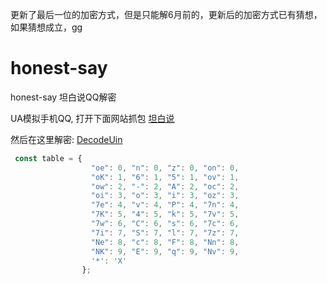 

更新了最后一位的加密方式，但是只能解6月前的，更新后的加密方式已有猜想，如果猜想成立，gg

# honest-say
honest-say 坦白说QQ解密

UA模拟手机QQ, 打开下面网站抓包
[坦白说](https://ti.qq.com/honest-say/my-received.html?_wv=9191&_wwv=132&_qStyle=1&ADTAG=main)

然后在这里解密:
[DecodeUin](https://tai7sy.github.io/honest-say/index.html)

``` JavaScript
 const table = {
	              "oe": 0, "n": 0, "z": 0, "on": 0,
	              "oK": 1, "6": 1, "5": 1, "ov": 1,
	              "ow": 2, "-": 2, "A": 2, "oc": 2,
	              "oi": 3, "o": 3, "i": 3, "oz": 3,
	              "7e": 4, "v": 4, "P": 4, "7n": 4,
	              "7K": 5, "4": 5, "k": 5, "7v": 5,
	              "7w": 6, "C": 6, "s": 6, "7c": 6,
	              "7i": 7, "S": 7, "l": 7, "7z": 7,
	              "Ne": 8, "c": 8, "F": 8, "Nn": 8,
	              "NK": 9, "E": 9, "q": 9, "Nv": 9,
	              '*': 'X'
	            };
     
```
